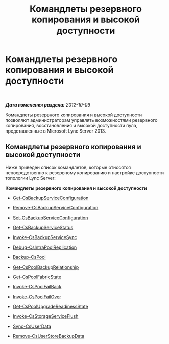 ﻿---
title: Командлеты резервного копирования и высокой доступности
TOCTitle: Командлеты резервного копирования и высокой доступности
ms:assetid: 5aff41a3-7a0e-4c51-9d5f-7f08e36bf046
ms:mtpsurl: https://technet.microsoft.com/ru-ru/library/JJ204925(v=OCS.15)
ms:contentKeyID: 49309879
ms.date: 05/19/2016
mtps_version: v=OCS.15
ms.translationtype: HT
---

# Командлеты резервного копирования и высокой доступности

 

_**Дата изменения раздела:** 2012-10-09_

Командлеты резервного копирования и высокой доступности позволяют администраторам управлять возможностями резервного копирования, восстановления и высокой доступности пула, представленные в Microsoft Lync Server 2013.

## Командлеты резервного копирования и высокой доступности

Ниже приведен список командлетов, которые относятся непосредственно к резервному копированию и настройке доступности топологии Lync Server:

**Командлеты резервного копирования и высокой доступности**

  - [Get-CsBackupServiceConfiguration](get-csbackupserviceconfiguration.md)

  - [Remove-CsBackupServiceConfiguration](remove-csbackupserviceconfiguration.md)

  - [Set-CsBackupServiceConfiguration](set-csbackupserviceconfiguration.md)

  - [Get-CsBackupServiceStatus](get-csbackupservicestatus.md)

  - [Invoke-CsBackupServiceSync](invoke-csbackupservicesync.md)

  - [Debug-CsIntraPoolReplication](debug-csintrapoolreplication.md)

  - [Backup-CsPool](backup-cspool.md)

  - [Get-CsPoolBackupRelationship](get-cspoolbackuprelationship.md)

  - [Get-CsPoolFabricState](get-cspoolfabricstate.md)

  - [Invoke-CsPoolFailBack](invoke-cspoolfailback.md)

  - [Invoke-CsPoolFailOver](invoke-cspoolfailover.md)

  - [Get-CsPoolUpgradeReadinessState](get-cspoolupgradereadinessstate.md)

  - [Invoke-CsStorageServiceFlush](invoke-csstorageserviceflush.md)

  - [Sync-CsUserData](sync-csuserdata.md)

  - [Remove-CsUserStoreBackupData](remove-csuserstorebackupdata.md)

